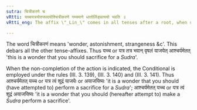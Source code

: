 ```yaml
---
sutra: चित्रीकरणे च
vRtti: यच्चयत्रयोरुपपदयोश्चित्रीकरणे गम्यमाने धातोर्लिङ्प्रत्ययो भवति ॥
vRtti_eng: The affix \"_Lin_\" comes in all tenses after a root, when used with the words \"_yachcha_\" and \"_yatra_\" and the sense implied is that of \"wonder\".

---
```

The word चित्रीकरणं means 'wonder, astonishment, strangeness &c'. This debars all the other tense-affixes. Thus यच्च or यत्र तत्र भवान् वृषलं याजयेत् आश्चर्यमेतत् 'this is a wonder that you should sacrifice for a _Sudra_'.
 
When the non-completion of the action is indicated, the Conditional is employed under the rules (III. 3. 139), (III. 3. 140) and (III. 3. 141). Thus आश्चर्यमेतत् यच्च or यत्र त्वं शूद्रं याजयेः or अयाजयिष्यः 'it is a wonder that you should (have attempted to) perform a sacrifice for a _Sudra_'; आश्चर्यमेतत् यच्च or यत्र त्वं शूद्रं अयाजयिष्यः 'it is a wonder that you should (hereafter attempt to) make a _Sudra_ perform a sacrifice'.